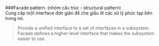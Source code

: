 ###Facade pattern. (nhóm cấu trúc - structural pattern)  
Cung cấp một interface đơn giản để che giấu đi các xử lý phức tạp bên trong nó.  

> Provide a unified interface to a set of interfaces in a subsystem. Facade defines a higher-level interface that makes the subsystem easier to use.